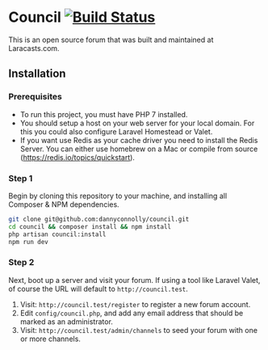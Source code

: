 # Council [![Build Status](https://travis-ci.org/dannyconnolly/council.svg?branch=master)](https://travis-ci.org/dannyconnolly/council)

This is an open source forum that was built and maintained at Laracasts.com.

## Installation

### Prerequisites

* To run this project, you must have PHP 7 installed.
* You should setup a host on your web server for your local domain. For this you could also configure Laravel Homestead or Valet. 
* If you want use Redis as your cache driver you need to install the Redis Server. You can either use homebrew on a Mac or compile from source (https://redis.io/topics/quickstart). 

### Step 1

Begin by cloning this repository to your machine, and installing all Composer & NPM dependencies.

```bash
git clone git@github.com:dannyconnolly/council.git
cd council && composer install && npm install
php artisan council:install
npm run dev
```

### Step 2

Next, boot up a server and visit your forum. If using a tool like Laravel Valet, of course the URL will default to `http://council.test`. 

1. Visit: `http://council.test/register` to register a new forum account.
2. Edit `config/council.php`, and add any email address that should be marked as an administrator.
3. Visit: `http://council.test/admin/channels` to seed your forum with one or more channels.
